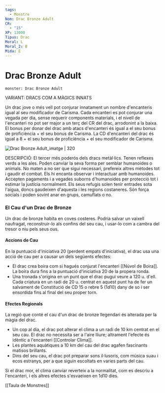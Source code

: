 ```yaml
---
tags:
  - Monstre
Nom: Drac Bronze Adult
CR:
  - "15"
XP: 13000
Tipus: Drac
Moral: L
Moral_2: B
Mida: E
---
```

# Drac Bronze Adult

```statblock
monster: Drac Bronze Adult
```

VARIANT: DRACS COM A MÀGICS INNATS

Un drac jove o més vell pot conjurar innatament un nombre d'encanteris igual al seu modificador de Carisma. Cada encanteri es pot conjurar una vegada per dia, sense requerir components materials, i el nivell de l'encanteri no pot ser major a un terç del CR del drac, arrodonint a la baixa. El bonus per donar del drac amb atacs d'encanteri és igual a el seu bonus de proficiència + el seu bonus de Carisma. La CD d'encanteri del drac és igual a 8 + el seu bonus de proficiència + el seu modificador de Carisma.

![Drac Bronze Adult_imatge | 320](https://static.wikia.nocookie.net/forgottenrealms/images/b/b7/Monster_Manual_5e_-_Dragon%2C_Bronze_-_p107.jpg/revision/latest?cb=20200827225050)

DESCRIPCIÓ: 
El tercer més poderós dels dracs metàl·lics. Tenen reflexes verds a les ales. Poden canviar la seva forma per semblar humanoides o animals. No maten a no ser que sigui necessari, prefereix altres mètodes tot i gaudir el combat. Els hi encanta observar i interactuar amb humanoides. Accepten pagaments i a vegades suborns d'humanoides per protecció tot i estimar la justícia normalment. Els seus refugis solen tenir entrades sota l'aigua, doncs gaudeixen d'aquesta i les regions costaneres. Són força socials i poden sovint anar en grups, camuflats o no.
### El Cau d'un Drac de Bronze

Un drac de bronze habita en coves costeres. Podria salvar un vaixell naufragat, reconstruir-lo als confins del seu cau, i usar-lo com a cambra del tresor o niu pels seus ous.
#### Accions de Cau

En la puntuació d'iniciativa 20 (perdent empats d'iniciativa), el drac usa una acció de cau per a causar un dels següents efectes:

- El drac crea boira com si hagués conjurat l'encanteri [[Núvol de Boira]]. La boira dura fins a la puntuació d'iniciativa 20 de la propera ronda.
- Una tronada s'origina en un punt que el drac pugui veure a 120 u. d'ell. Cada criatura en un radi de 20 u. centrat en aquest punt ha de fer un salvament de Constitució de CD 15 o rebre 5 (1d10) dany de so i ser ensordida fins al final del seu proper torn.
#### Efectes Regionals

La regió que conté el cau d'un drac de bronze llegendari és alterada per la màgia del drac.

- Un cop al dia, el drac pot alterar el clima a un radi de 10 km centrat en el seu cau. El drac no necessita ser a l'aire lliure; altrament l'efecte és idèntic a l'encanteri [[Controlar Clima]].
- Les plantes aquàtiques a 10 km del cau del drac agafen fascinants matisos brillants. 
- Dins del seu cau, el drac pot preparar sons il·lusoris, com música suau i ecos estranys, per a que siguin escoltats en varies parts del cau.

Si el drac mor, el clima canviar reverteix a la normalitat, com es descriu a l'encanteri, i els altres efectes s'esvaeixen en 1d10 dies.

[[Taula de Monstres]]

